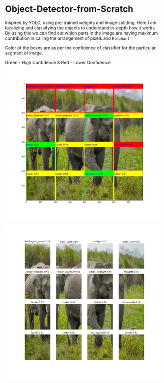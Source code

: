 # Object-Detector-from-Scratch
Inspired by YOLO, using pre-trained weights and image splitting, Here I am localizing and classifying the objects to understand in-depth how it works.
By using this we can find out which parts in the image are having maximum contribution in calling the arrangement of pixels and `Elephant`

Color of the boxes are as per the confidence of classifier for the particular segment of image.

Green - High Confidence & Red - Lower Confidence 
<br>
<img width=800 src=https://github.com/vermavinay982/Object-Detector-from-Scratch/blob/main/color_base_output.jpg>

<img width=800 src=https://github.com/vermavinay982/Object-Detector-from-Scratch/blob/main/my_plot.jpg>
